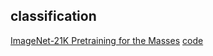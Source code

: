 
## classification

[ImageNet-21K Pretraining for the Masses](https://arxiv.org/pdf/2104.10972v4.pdf) [code](https://github.com/Alibaba-MIIL/ImageNet21K)
